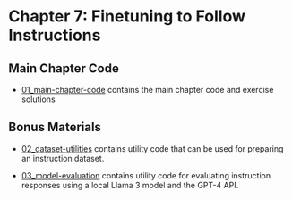# Chapter 7: Finetuning to Follow Instructions

## Main Chapter Code

- [01_main-chapter-code](01_main-chapter-code) contains the main chapter code and exercise solutions

## Bonus Materials

- [02_dataset-utilities](02_dataset-utilities) contains utility code that can be used for preparing an instruction dataset.

- [03_model-evaluation](03_model-evaluation) contains utility code for evaluating instruction responses using a local Llama 3 model and the GPT-4 API.
